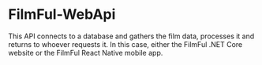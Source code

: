 # FilmFul-WebApi
This API connects to a database and gathers the film data, processes it and returns to whoever requests it. In this case, either the FilmFul .NET Core website or the FilmFul React Native mobile app.
